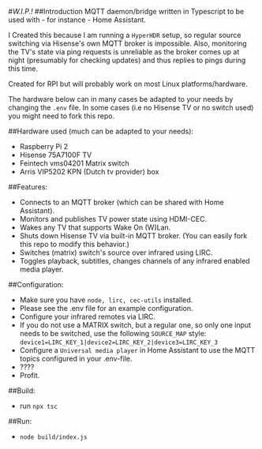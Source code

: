 #_W.I.P.!_
##Introduction
MQTT daemon/bridge written in Typescript to be used with - for instance - Home Assistant.

I Created this because I am running a ```HyperHDR``` setup, so regular source switching via Hisense's own MQTT broker is impossible.
Also, monitoring the TV's state via ping requests is unreliable as the broker comes up at night (presumably for checking updates) and thus replies to pings during this time.

Created for RPI but will probably work on most Linux platforms/hardware.

The hardware below can in many cases be adapted to your needs by changing the ```.env``` file. In some cases (i.e no Hisense TV or no switch used) you might need to fork this repo.

##Hardware used (much can be adapted to your needs):
* Raspberry Pi 2
* Hisense 75A7100F TV
* Feintech vms04201 Matrix switch
* Arris VIP5202 KPN (Dutch tv provider) box

##Features:
* Connects to an MQTT broker (which can be shared with Home Assistant).
* Monitors and publishes TV power state using HDMI-CEC.
* Wakes any TV that supports  Wake On (W)Lan.
* Shuts down Hisense TV via built-in MQTT broker. (You can easily fork this repo to modify this behavior.)
* Switches (matrix) switch's source over infrared using LIRC.
* Toggles playback, subtitles, changes channels of any infrared enabled media player.

##Configuration:
* Make sure you have ```node, lirc, cec-utils``` installed.
* Please see the .env file for an example configuration.
* Configure your infrared remotes via LIRC.
* If you do not use a MATRIX switch, but a regular one, so only one input needs to be switched, use the following ```SOURCE_MAP``` style: ```device1=LIRC_KEY_1|device2=LIRC_KEY_2|device3=LIRC_KEY_3```
* Configure a ```Universal media player``` in Home Assistant to use the MQTT topics configured in your .env-file.
* ????
* Profit.

##Build:
* run ```npx tsc```

##Run:
* ```node build/index.js```
